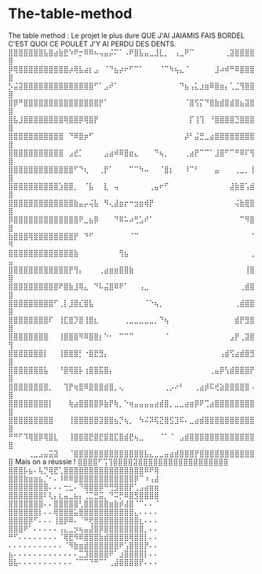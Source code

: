 # The-table-method
The table method : Le projet le plus dure QUE J'AI JAIAMIS FAIS BORDEL C'EST 
QUOI CE POULET J'Y AI PERDU DES DENTS.
⣿⣿⣿⣿⣿⣿⣿⣧⣿⣴⣷⣟⠱⠟⡒⠿⠿⠦⢤⣤⡬⠍⠁⠠⠟⣿⣧⣤⣀⣸⣇⡀⠀⢠⣀⠟⠉⠀⠀⠀⠀⠀⠀⢀⣽⣿⣿⣿⣿⣿
⡿⢿⣿⣿⣿⣿⣿⣿⣿⣿⣿⣿⡴⢿⣧⣴⡆⣠⠀⠈⠙⣦⡴⠖⠋⠉⠁⠀⠀⠀⠈⠉⠳⢦⣄⠈⠀⠀⠀⠀⠀⣸⠴⠾⠛⠿⣿⣿⣿⣿
⡣⣬⣽⣿⣿⣿⣿⣿⣿⣿⣿⣿⣿⣿⣿⣿⣿⠋⠁⣠⠞⠁⠀⠀⠀⠀⠀⠀⠀⠀⠀⠀⠀⠀⠙⣦⢠⣅⣰⣶⠿⣿⣶⡄⢁⣈⢻⣿⣿⣿
⣿⡿⠛⣿⣿⣿⣿⣿⣿⣿⣿⣿⣿⣿⣿⣿⣿⣿⡟⠁⠀⠀⠀⠀⠀⠀⠀⠀⠀⠀⠀⠀⠀⠀⠀⠈⣿⢫⡍⠙⣿⣷⣾⣿⣾⣿⣦⣽⣿⣿
⣿⣧⣸⣿⣿⣿⣿⣿⣿⣿⣿⢿⣿⣿⡿⢿⣿⡟⠀⠀⠀⠀⠀⠀⠀⠀⠀⠀⠀⠀⠀⠀⠀⠀⠀⠀⡏⢸⢹⠀⠘⣿⣿⣿⣿⣙⣿⣿⣿⣿
⣿⣿⣿⣿⣿⣿⣿⣿⣿⣿⣿⠀⠙⠿⣿⡶⠋⠀⠀⠀⠀⠀⠀⠀⠀⠀⠀⠀⠀⠀⠀⠀⠀⠀⠀⡼⠃⣬⣛⣀⣴⣿⣿⣿⣿⣿⣿⣿⣿⣿
⣿⣿⣿⣿⣿⣿⣿⣿⣿⣿⣿⠀⣠⣞⡁⠀⠀⠀⠀⣠⣴⠾⠿⣿⣶⣄⠀⠀⠀⠙⢦⡀⠀⠀⠀⢀⣴⡟⠉⠉⠁⣸⣿⠋⠉⠛⠿⠏⢻⣿
⣿⣿⣿⣿⣿⣿⣿⣿⣿⣿⣿⣿⣿⠋⠙⢆⠀⠀⢀⡟⠁⠀⠀⠀⠉⠉⠳⠤⠀⠀⠈⣿⡆⠀⠀⠸⠉⠃⠀⠀⠀⣤⠀⠀⠀⢀⣀⡀⢸⣿
⣿⣿⣿⣿⣿⣿⣿⣿⣿⣿⣱⣿⣿⡀⠀⠈⣧⠀⠀⣇⠀⢤⠀⠀⠀⠀⠀⠀⢀⣤⠖⠋⠀⠀⠀⠀⠀⠀⠀⠀⠀⠀⠀⠀⣼⣷⣿⢡⣾⣿
⣿⣿⣿⣿⣿⣿⣿⣿⣿⣿⣿⣿⣿⣷⣤⡤⢬⣧⠀⠻⢄⣼⣶⡖⠒⣲⣶⢾⡟⠀⠀⠀⠀⠀⠀⠀⠀⠀⠀⠀⠀⠀⠀⠀⠀⢬⣷⣿⣿⣿
⡿⣿⣿⣿⣿⣿⣿⣿⣿⣿⣿⣿⣿⣿⠟⣀⣦⡿⠀⠀⠀⠙⠿⠥⠴⢛⣡⠞⠁⠀⠀⠀⠀⠀⠀⠀⠀⠀⠀⠀⠀⠀⠀⠀⠀⠀⠉⠻⣿⣿
⣷⣿⣿⣿⢿⣿⣿⣿⣿⣿⣿⣿⣿⡟⠀⠙⠋⠀⠀⠀⠀⠀⠀⠀⠈⠉⠀⠀⠀⠀⠀⠀⠀⠀⠀⠀⠀⠀⠀⠀⠀⠀⠀⠀⠀⠀⠀⠀⠈⠻
⣿⣿⣿⣿⣿⣿⣿⣿⣿⣿⣿⣿⣿⣷⠀⠀⠀⠀⠀⠀⠀⠀⢻⣦⠀⠀⠀⠀⠀⠀⠀⠀⠀⠀⠀⠀⠀⠀⠀⠀⠀⠀⠀⠀⠀⠀⠀⠀⢀⣤
⣿⣿⣿⣿⣿⣿⣿⣿⣿⣿⣿⣿⡟⢻⡄⠀⠀⠀⢀⣴⣶⣶⣿⣿⣷⠀⠀⠀⠀⠀⠀⠀⠀⠀⠀⠀⠀⠀⠀⠀⠀⠀⠀⠀⠀⠀⠀⢸⣿⣿
⣿⣿⣿⣿⣿⣿⣿⣿⣿⣿⠟⣿⣷⣸⢿⣄⠀⠙⠧⣬⣿⠿⠟⠁⠀⠀⢠⣀⠀⠀⠀⠀⠀⠀⠀⠀⠀⠀⠀⠀⠀⠀⠀⠀⠀⠀⢀⣾⣿⣿
⣿⣿⣿⣿⣿⣿⣿⣿⣿⠋⢀⡇⣸⣿⣎⣿⣧⠀⠀⠀⠀⠀⠀⠀⠀⠀⠀⠈⠑⢦⡀⠀⠀⠀⠀⠀⠀⠀⠀⠀⠀⠀⠀⠀⠀⢀⣾⣿⣿⣿
⣿⣿⣿⣿⣿⣿⣿⣿⠏⠀⢸⣏⣿⡹⣿⢸⣿⣆⠀⠀⠀⠀⠀⢀⣀⣀⣀⣀⣀⡀⠙⢦⠀⠀⠀⠀⠀⠀⠀⠀⠀⠀⠀⠀⠀⣾⡟⣻⣿⣿
⣿⣿⣿⣿⣿⣿⣿⣿⠀⠀⢸⣿⣿⣿⠻⠿⣿⣿⡆⠑⠂⠀⠉⠉⠉⠀⠀⠀⠀⠀⠀⠈⠀⠀⠀⠀⠀⠀⠀⠀⠀⠀⠀⠀⣠⡟⢀⣽⣿⢻
⣿⣿⣿⣿⣿⣿⣿⡇⠀⠀⢸⣿⣿⣿⡃⠐⣿⣟⣻⡄⠀⠀⠀⠀⠀⠀⠀⠀⠀⠀⠀⠀⠀⠀⠀⠀⠀⠀⠀⠀⠀⠀⢠⣾⢫⣴⣾⣿⣻⣿
⣿⣿⣿⣿⣿⣿⣿⣧⠀⠀⠘⣿⢿⣿⡧⢰⣿⣿⣯⣿⡄⠀⠀⠀⠀⠀⠀⠀⠀⠀⠀⠀⠀⠀⠀⠀⠀⠀⠀⠀⢀⣤⡿⢣⣾⣿⣿⣿⡟⣿
⣿⣿⣿⣿⣿⣿⣿⣿⡀⠀⠀⢹⡟⢶⣿⠿⣿⣿⣿⣾⣿⡀⢄⠀⠀⠀⠀⠀⠀⠀⠀⢀⡠⠔⠃⠀⠀⢀⣴⡾⠯⢞⣵⣿⣿⣿⣿⣿⠠⣿
⣿⣿⣿⣿⣿⣿⣿⣿⡇⠀⠀⠀⢷⣴⣿⣿⣿⣿⡿⣷⡟⢷⡀⠑⢶⣤⣤⣤⣤⣴⣾⣿⡀⣀⣀⣴⣶⡿⠟⢉⣴⣿⣿⣿⣿⣿⣿⣿⣿⣿
⣿⣿⣿⣿⣿⣿⣿⣿⣿⠀⠀⠀⢸⣿⣿⣿⣿⣿⣽⣿⣿⣦⡙⢦⡀⠀⠳⠬⠽⢯⣝⣿⣫⣹⠯⠄⣀⣴⣾⣿⣿⣿⣿⣿⣿⣿⣿⣿⣿⣿
⠛⠛⠋⠹⢿⣿⡿⢿⣿⣇⠀⠀⢸⣿⣿⣿⣟⣿⣟⣿⣿⣏⣿⣾⣟⢦⣀⠀⠀⠀⠈⠁⠈⠀⣠⣾⣿⣿⣿⣿⣿⣿⣿⣿⣿⣿⣿⣿⣿⣿
⠀⠀⠀⠀⢀⣀⣠⣤⣭⣽⠀⠀⠈⣿⣿⣿⣿⣿⣿⣿⣿⣿⣿⣿⣿⣿⣿⣧⣄⣀⣀⣤⣴⣾⣿⣿⣿⡟⣿⣿⣿⣿⣿⣿⣿⣿⣿⣿⣿⣿
Mais on a réussie !
⣿⣿⣿⣿⠋⢩⢹⣿⣿⣿⣿⣽⣿⣿⣿⣿⣿⣿⣿⣿⣿⣿⣿⣿⣿⣿⣿⣿⣿⣿
⣿⣿⣿⡧⣦⠄⢧⡙⢿⣟⢁⣿⣿⣿⣿⣿⣿⣿⣿⣿⣿⣿⣿⣿⣿⣿⣿⠿⠟⢿
⣿⣿⣿⣷⣶⣶⣦⡈⠂⠄⠸⠿⠿⣿⣿⣿⣿⣿⣿⣿⣿⣿⣿⣿⣿⡿⠉⠰⢠⣼
⣿⣿⣿⣿⣿⣿⣿⣿⠄⠄⠄⢒⣂⠄⠙⢿⣿⣿⡿⠛⢛⣻⣿⣿⡟⢁⣠⣴⣶⣶
⣿⣿⣿⣿⣿⣿⣿⠇⢇⡄⣆⣤⣀⣦⡄⢈⣉⣛⣭⡀⠙⠭⡛⠿⣿⣻⣿⣿⣿⣿
⣿⣿⣿⣿⣿⣿⣿⠄⠄⣿⣿⣿⣿⣿⢃⣿⣿⣿⣿⣿⣶⣷⡾⣼⣿⠈⠉⠄⠄⠈
⣿⣿⣿⣿⣿⣿⡇⠄⠄⢿⣿⣿⣿⣥⣿⣿⣿⣿⣿⣿⣿⣿⣿⣿⣿⣄⠄⠄⠄⠄
⣿⣿⣿⣿⡿⠋⠄⠄⠄⢸⣿⡿⠿⠄⠈⠛⢟⣿⣿⣿⣿⣿⣿⣿⣿⣿⣆⠄⠄⠄
⣿⣿⣿⠟⠁⠄⠄⠄⠄⠄⢠⣄⣀⡲⢦⣤⣼⣿⡿⣿⣿⣿⣿⣿⣿⣿⣿⡀⠄⠄
⠛⠋⠄⠄⠄⠄⠄⠄⠄⠄⠈⢿⣟⠻⠿⣿⣿⣿⣷⣾⣿⣿⣿⣿⢿⣿⣿⡇⠄⠄
⠄⠄⠄⠄⠄⠄⠄⠄⠄⠄⠄⠈⠻⣷⣶⣾⣿⣿⣿⣿⣿⣿⠟⢡⣿⣿⣿⡟⠄⠄
⣦⠄⠄⠄⠄⠄⠄⠄⠄⠄⠄⠄⠄⠄⣉⣹⣿⣿⣿⣿⠟⠁⣰⣿⣿⣿⣿⡇⠄⠄
⣿⣧⠄⠄⠄⠄⠄⠄⠄⠄⠄⠄⠄⠈⠉⠉⠙⠛⠉⠁⢀⣼⣿⣿⣿⣿⡟⠄⠄⠄